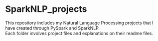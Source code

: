 # SparkNLP_projects
This repository includes my Natural Language Processing projects that I have created through PySpark and SparkNLP. <br/>
Each folder involves project files and explanations on their readme files. 
